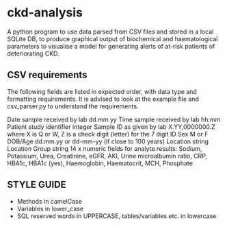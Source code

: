 # ckd-analysis
A python program to use data parsed from CSV files and stored in a local SQLite DB, to produce graphical output of biochemical and haematological parameters to visualise a model for generating alerts of at-risk patients of deteriorating CKD.

## CSV requirements
The following fields are listed in expected order, with data type and formatting requirements. It is advised to look at the example file and csv_parser.py to understand the requirements.

Date sample received by lab     dd.mm.yy
Time sample received by lab     hh:mm
Patient study identifier        integer
Sample ID as given by lab       X.YY,0000000.Z where X is Q or W, Z is a check digit (letter) for the 7 digit ID
Sex	                            M or F
DOB/Age                         dd.mm.yy or dd-mm-yy (if close to 100 years)
Location                        string
Location Group                  string
14 x numeric fields for analyte results:
Sodium, Potassium, Urea, Creatinine, eGFR, AKI, Urine microalbumin ratio, CRP, HBA1c, HBA1c (yes), Haemoglobin, Haematocrit, MCH, Phosphate

## STYLE GUIDE
* Methods in camelCase
* Variables in lower_case
* SQL reserved words in UPPERCASE, tables/variables etc. in lowercase
